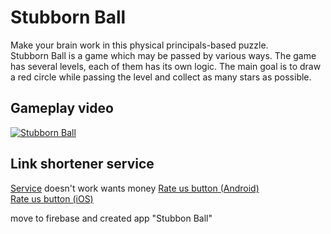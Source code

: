 # Stubborn Ball
Make your brain work in this physical principals-based puzzle.  
Stubborn Ball is a game which may be passed by various ways. The game has several levels, each of them has its own logic. The main goal is to draw a red circle while passing the level and collect as many stars as possible.

## Gameplay video
[![Stubborn Ball](https://i9.ytimg.com/vi/1daqa6MgqTE/mq1.jpg?sqp=CL2U7OwF&rs=AOn4CLANYwkLBJMEcKMyTVUebJuGsSNvaw)](https://youtu.be/1daqa6MgqTE)

## Link shortener service

[Service](https://tinycc.com/tiny/manage)  doesn't work wants money
[Rate us button (Android)](http://p1dz.2.vu/F195FA670CA7B0767B3F43F5B)  
[Rate us button (iOS)](http://p1dz.2.vu/727677E305DF9F855BEA4556F)

move to firebase and created app "Stubbon Ball"



